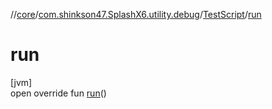 //[core](../../../index.md)/[com.shinkson47.SplashX6.utility.debug](../index.md)/[TestScript](index.md)/[run](run.md)

# run

[jvm]\
open override fun [run](run.md)()
